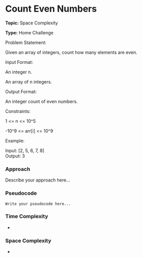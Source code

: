 # Count Even Numbers
**Topic:** Space Complexity

**Type:** Home Challenge


Problem Statement: 

 Given an array of integers, count how many elements are even. 

Input Format: 

An integer n. 

An array of n integers. 

Output Format: 

An integer count of even numbers. 

Constraints: 

1 <= n <= 10^5 

-10^9 <= arr[i] <= 10^9 

Example: 

Input: [2, 5, 6, 7, 8]   
Output: 3   
  

 

### Approach
Describe your approach here...

### Pseudocode
```
Write your pseudocode here...
```

### Time Complexity
- 

### Space Complexity
- 
